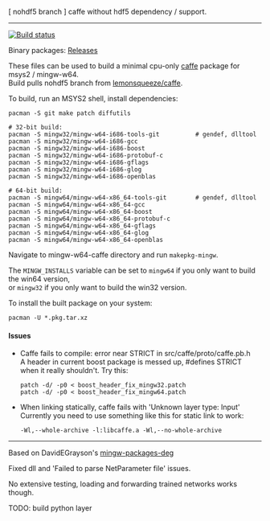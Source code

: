 
[ nohdf5 branch ] caffe without hdf5 dependency / support.

-------------------------------------------------------------------------------------------

[![Build status](https://ci.appveyor.com/api/projects/status/uj5aafc9cmrt9dh2?svg=true)](https://ci.appveyor.com/project/lemonsqueeze/mingw-caffe)

Binary packages: [Releases](https://github.com/lemonsqueeze/mingw-caffe/releases)

These files can be used to build a minimal cpu-only [caffe](https://github.com/BVLC/caffe) package for msys2 / mingw-w64.  
Build pulls nohdf5 branch from [lemonsqueeze/caffe](https://github.com/lemonsqueeze/caffe/tree/nohdf5).

To build, run an MSYS2 shell, install dependencies:

    pacman -S git make patch diffutils
    
    # 32-bit build:
    pacman -S mingw32/mingw-w64-i686-tools-git          # gendef, dlltool
    pacman -S mingw32/mingw-w64-i686-gcc
    pacman -S mingw32/mingw-w64-i686-boost
    pacman -S mingw32/mingw-w64-i686-protobuf-c
    pacman -S mingw32/mingw-w64-i686-gflags
    pacman -S mingw32/mingw-w64-i686-glog
    pacman -S mingw32/mingw-w64-i686-openblas
    
    # 64-bit build:
    pacman -S mingw64/mingw-w64-x86_64-tools-git        # gendef, dlltool
    pacman -S mingw64/mingw-w64-x86_64-gcc
    pacman -S mingw64/mingw-w64-x86_64-boost
    pacman -S mingw64/mingw-w64-x86_64-protobuf-c
    pacman -S mingw64/mingw-w64-x86_64-gflags
    pacman -S mingw64/mingw-w64-x86_64-glog
    pacman -S mingw64/mingw-w64-x86_64-openblas


Navigate to mingw-w64-caffe directory and run `makepkg-mingw`.

The `MINGW_INSTALLS` variable can be set to `mingw64` if you only want to build the win64 version,  
or `mingw32` if you only want to build the win32 version.

To install the built package on your system:

    pacman -U *.pkg.tar.xz


#### Issues

- Caffe fails to compile: error near STRICT in src/caffe/proto/caffe.pb.h  
  A header in current boost package is messed up, #defines STRICT when it really shouldn't.
  Try this:

      patch -d/ -p0 < boost_header_fix_mingw32.patch
      patch -d/ -p0 < boost_header_fix_mingw64.patch

- When linking statically, caffe fails with 'Unknown layer type: Input'  
  Currently you need to use something like this for static link to work:

      -Wl,--whole-archive -l:libcaffe.a -Wl,--no-whole-archive


------------------------------------------------------------------------------------------------

Based on DavidEGrayson's [mingw-packages-deg](https://github.com/DavidEGrayson/mingw-packages-deg)

Fixed dll and 'Failed to parse NetParameter file' issues.

No extensive testing, loading and forwarding trained networks works though.

TODO: build python layer
